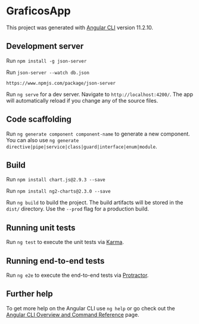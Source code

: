 # GraficosApp

This project was generated with [Angular CLI](https://github.com/angular/angular-cli) version 11.2.10.

## Development server

Run `npm install -g json-server`

Run `json-server --watch db.json`

`https://www.npmjs.com/package/json-server`

Run `ng serve` for a dev server. Navigate to `http://localhost:4200/`. The app will automatically reload if you change any of the source files.

## Code scaffolding

Run `ng generate component component-name` to generate a new component. You can also use `ng generate directive|pipe|service|class|guard|interface|enum|module`.

## Build

Run `npm install chart.js@2.9.3 --save`

Run `npm install ng2-charts@2.3.0 --save`


Run `ng build` to build the project. The build artifacts will be stored in the `dist/` directory. Use the `--prod` flag for a production build.

## Running unit tests

Run `ng test` to execute the unit tests via [Karma](https://karma-runner.github.io).

## Running end-to-end tests

Run `ng e2e` to execute the end-to-end tests via [Protractor](http://www.protractortest.org/).

## Further help

To get more help on the Angular CLI use `ng help` or go check out the [Angular CLI Overview and Command Reference](https://angular.io/cli) page.
